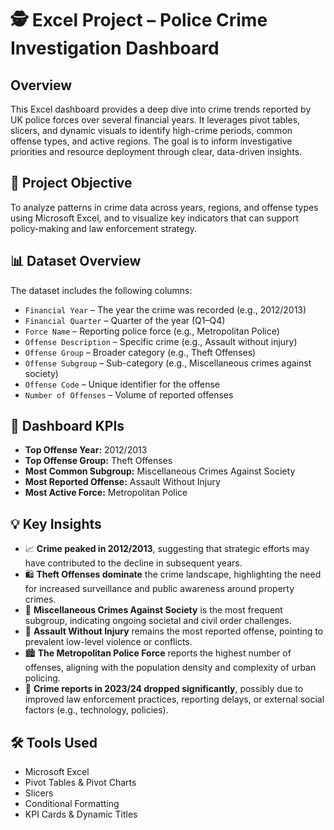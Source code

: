 # 🕵️ Excel Project – Police Crime Investigation Dashboard

## Overview
This Excel dashboard provides a deep dive into crime trends reported by UK police forces over several financial years. It leverages pivot tables, slicers, and dynamic visuals to identify high-crime periods, common offense types, and active regions. The goal is to inform investigative priorities and resource deployment through clear, data-driven insights.

## 🎯 Project Objective
To analyze patterns in crime data across years, regions, and offense types using Microsoft Excel, and to visualize key indicators that can support policy-making and law enforcement strategy.

## 📊 Dataset Overview
The dataset includes the following columns:
- `Financial Year` – The year the crime was recorded (e.g., 2012/2013)
- `Financial Quarter` – Quarter of the year (Q1–Q4)
- `Force Name` – Reporting police force (e.g., Metropolitan Police)
- `Offense Description` – Specific crime (e.g., Assault without injury)
- `Offense Group` – Broader category (e.g., Theft Offenses)
- `Offense Subgroup` – Sub-category (e.g., Miscellaneous crimes against society)
- `Offense Code` – Unique identifier for the offense
- `Number of Offenses` – Volume of reported offenses

## 📌 Dashboard KPIs
- **Top Offense Year:** 2012/2013  
- **Top Offense Group:** Theft Offenses  
- **Most Common Subgroup:** Miscellaneous Crimes Against Society  
- **Most Reported Offense:** Assault Without Injury  
- **Most Active Force:** Metropolitan Police  

## 💡 Key Insights
- 📈 **Crime peaked in 2012/2013**, suggesting that strategic efforts may have contributed to the decline in subsequent years.
- 🛍️ **Theft Offenses dominate** the crime landscape, highlighting the need for increased surveillance and public awareness around property crimes.
- 👥 **Miscellaneous Crimes Against Society** is the most frequent subgroup, indicating ongoing societal and civil order challenges.
- 🤕 **Assault Without Injury** remains the most reported offense, pointing to prevalent low-level violence or conflicts.
- 🏙️ **The Metropolitan Police Force** reports the highest number of offenses, aligning with the population density and complexity of urban policing.
- 🔽 **Crime reports in 2023/24 dropped significantly**, possibly due to improved law enforcement practices, reporting delays, or external social factors (e.g., technology, policies).

## 🛠️ Tools Used
- Microsoft Excel  
- Pivot Tables & Pivot Charts  
- Slicers  
- Conditional Formatting  
- KPI Cards & Dynamic Titles
